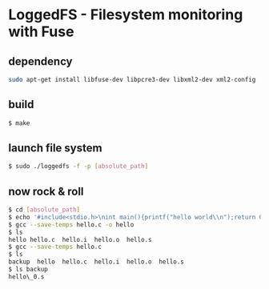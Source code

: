 # LoggedFS - Filesystem monitoring with Fuse

## dependency
```bash
sudo apt-get install libfuse-dev libpcre3-dev libxml2-dev xml2-config
```

## build
```bash
$ make
```

## launch file system
```bash
$ sudo ./loggedfs -f -p [absolute_path]
```

## now rock & roll
```bash
$ cd [absolute_path]
$ echo '#include<stdio.h>\nint main(){printf("hello world\\n");return 0;}' > hello.c
$ gcc --save-temps hello.c -o hello
$ ls
hello hello.c  hello.i  hello.o  hello.s
$ gcc --save-temps hello.c
$ ls
backup  hello  hello.c  hello.i  hello.o  hello.s
$ ls backup
hello\_0.s
```
